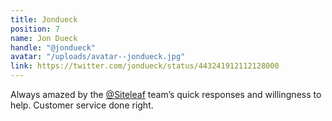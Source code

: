 ```yaml
---
title: Jondueck
position: 7
name: Jon Dueck
handle: "@jondueck"
avatar: "/uploads/avatar--jondueck.jpg"
link: https://twitter.com/jondueck/status/443241912112128000
---
```


Always amazed by the [@Siteleaf](https://twitter.com/siteleaf) team’s quick responses and willingness to help. Customer service done right.
